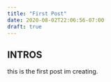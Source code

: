 ```yaml
---
title: "First Post"
date: 2020-08-02T22:06:56-07:00
draft: true
---
```


## INTROS
this is the first post im creating.
